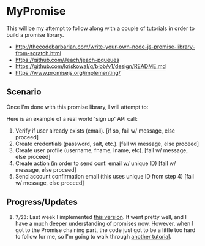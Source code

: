 # MyPromise

This will be my attempt to follow along with a couple of tutorials in order to
build a promise library.

- http://thecodebarbarian.com/write-your-own-node-js-promise-library-from-scratch.html
- https://github.com/Jeach/jeach-pqueues
- https://github.com/kriskowal/q/blob/v1/design/README.md
- https://www.promisejs.org/implementing/

## Scenario

Once I'm done with this promise library, I will attempt to:

Here is an example of a real world 'sign up' API call:

1.  Verify if user already exists (email). [if so, fail w/ message, else proceed]
2.  Create credentials (password, salt, etc.). [fail w/ message, else proceed]
3.  Create user profile (username, fname, lname, etc). [fail w/ message, else proceed]
4.  Create action (in order to send conf. email w/ unique ID) [fail w/ message, else proceed]
5.  Send account confirmation email (this uses unique ID from step 4) [fail w/ message, else proceed]

## Progress/Updates

1.  `7/23`: Last week I implemented
    [this version](http://thecodebarbarian.com/write-your-own-node-js-promise-library-from-scratch.html).
    It went pretty well, and I have a much deeper understanding of promises now.
    However, when I got to the Promise chaining part, the code just got to be a
    little too hard to follow for me, so I'm going to walk through [another tutorial](https://www.promisejs.org/implementing/).
